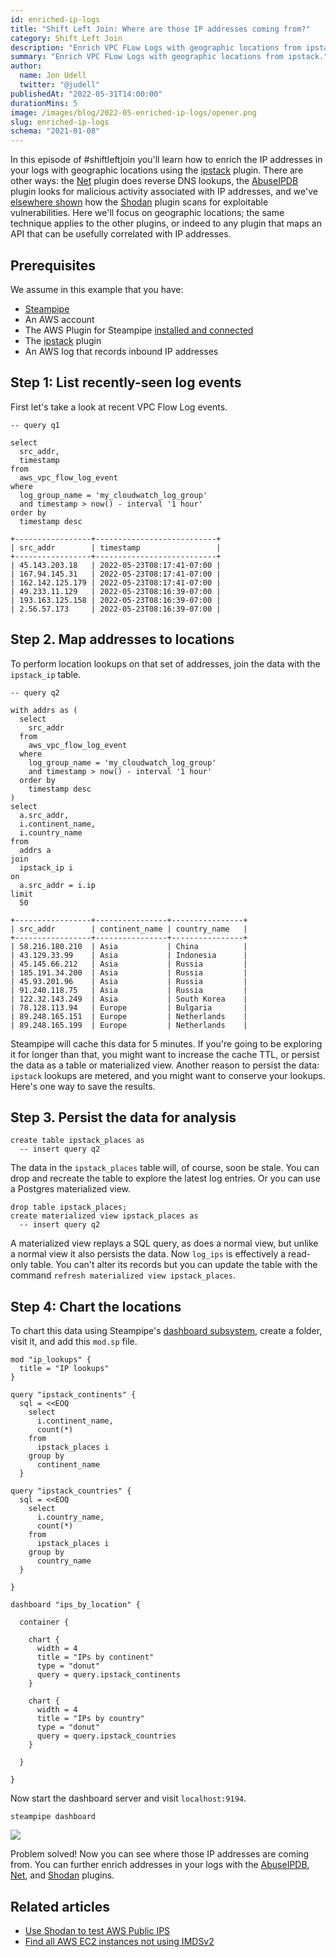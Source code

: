 ```yaml
---
id: enriched-ip-logs
title: "Shift Left Join: Where are those IP addresses coming from?"
category: Shift Left Join
description: "Enrich VPC FLow Logs with geographic locations from ipstack."
summary: "Enrich VPC FLow Logs with geographic locations from ipstack."
author:
  name: Jon Udell
  twitter: "@judell"
publishedAt: "2022-05-31T14:00:00"
durationMins: 5
image: /images/blog/2022-05-enriched-ip-logs/opener.png
slug: enriched-ip-logs
schema: "2021-01-08"
---
```


In this episode of #shiftleftjoin you'll learn how to enrich the IP addresses in your logs with geographic locations using the [ipstack](https://hub.steampipe.io/plugins/ipstack) plugin. There are other ways: the [Net](https://hub.steampipe.io/plugins/turbot/net) plugin does reverse DNS lookups, the [AbuseIPDB](https://hub.steampipe.io/plugins/turbot/abuseipdb) plugin looks for malicious activity associated with IP addresses, and we've [elsewhere shown](https://steampipe.io/blog/use-shodan-to-test-aws-public-ip) how the [Shodan](https://hub.steampipe.io/plugins/net) plugin scans for exploitable vulnerabilities. Here we'll focus on geographic locations; the same technique applies to the other plugins, or indeed to any plugin that maps an API that can be usefully correlated with IP addresses.

## Prerequisites

We assume in this example that you have:
- [Steampipe](https://steampipe.io/downloads)
- An AWS account
- The AWS Plugin for Steampipe [installed and connected](https://hub.steampipe.io/plugins/turbot/aws)
- The [ipstack](https://hub.steampipe.io/plugins/ipstack) plugin
- An AWS log that records inbound IP addresses

## Step 1: List recently-seen log events

First let's take a look at recent VPC Flow Log events.

```
-- query q1

select 
  src_addr,
  timestamp
from
  aws_vpc_flow_log_event
where
  log_group_name = 'my_cloudwatch_log_group'
  and timestamp > now() - interval '1 hour'
order by
  timestamp desc
```

```
+-----------------+---------------------------+
| src_addr        | timestamp                 |
+-----------------+---------------------------+
| 45.143.203.18   | 2022-05-23T08:17:41-07:00 |
| 167.94.145.31   | 2022-05-23T08:17:41-07:00 |
| 162.142.125.179 | 2022-05-23T08:17:41-07:00 |
| 49.233.11.129   | 2022-05-23T08:16:39-07:00 |
| 193.163.125.158 | 2022-05-23T08:16:39-07:00 |
| 2.56.57.173     | 2022-05-23T08:16:39-07:00 |
```


## Step 2. Map addresses to locations

To perform location lookups on that set of addresses, join the data with the `ipstack_ip` table. 

```
-- query q2

with addrs as (
  select 
    src_addr
  from
    aws_vpc_flow_log_event
  where
    log_group_name = 'my_cloudwatch_log_group'
    and timestamp > now() - interval '1 hour'
  order by
    timestamp desc
)
select
  a.src_addr,
  i.continent_name,
  i.country_name
from
  addrs a
join 
  ipstack_ip i
on
  a.src_addr = i.ip
limit
  50
```

```
+-----------------+----------------+----------------+
| src_addr        | continent_name | country_name   |
+-----------------+----------------+----------------+
| 58.216.180.210  | Asia           | China          |
| 43.129.33.99    | Asia           | Indonesia      |
| 45.145.66.212   | Asia           | Russia         |
| 185.191.34.200  | Asia           | Russia         |
| 45.93.201.96    | Asia           | Russia         |
| 91.240.118.75   | Asia           | Russia         |
| 122.32.143.249  | Asia           | South Korea    |
| 78.128.113.94   | Europe         | Bulgaria       |
| 89.248.165.151  | Europe         | Netherlands    |
| 89.248.165.199  | Europe         | Netherlands    |
```

Steampipe will cache this data for 5 minutes. If you're going to be exploring it for longer than that, you might want to increase the cache TTL, or persist the data as a table or materialized view. Another reason to persist the data: `ipstack` lookups are metered, and you might want to conserve your lookups. Here's one way to save the results.

## Step 3. Persist the data for analysis

```
create table ipstack_places as 
  -- insert query q2
```

The data in the `ipstack_places` table will, of course, soon be stale. You can drop and recreate the table to explore the latest log entries. Or you can use a Postgres materialized view. 

```
drop table ipstack_places;
create materialized view ipstack_places as 
  -- insert query q2
```

A materialized view replays a SQL query, as does a normal view, but unlike a normal view it also persists the data. Now `log_ips` is effectively a read-only table. You can't alter its records but you can update the table with the command `refresh materialized view ipstack_places`. 

## Step 4: Chart the locations

To chart this data using Steampipe's [dashboard subsystem](https://steampipe.io/blog/dashboards-as-code), create a folder, visit it, and add this `mod.sp` file.

```
mod "ip_lookups" {
  title = "IP lookups"
}

query "ipstack_continents" {
  sql = <<EOQ
    select
      i.continent_name,
      count(*)
    from
      ipstack_places i
    group by
      continent_name
  }

query "ipstack_countries" {
  sql = <<EOQ
    select
      i.country_name,
      count(*)
    from
      ipstack_places i
    group by
      country_name
  }

}

dashboard "ips_by_location" {

  container {

    chart {
      width = 4
      title = "IPs by continent"
      type = "donut"
      query = query.ipstack_continents
    }

    chart {
      width = 4
      title = "IPs by country"
      type = "donut"
      query = query.ipstack_countries
    }

  }

}

```

Now start the dashboard server and visit `localhost:9194`.

```
steampipe dashboard
```

![](/images/blog/2022-05-enriched-ip-logs/ipstack_dashboard.jpg)

Problem solved! Now you can see where those IP addresses are coming from. You can further enrich addresses in your logs with the [AbuseIPDB](https://hub.steampipe.io/plugins/turbot/abuseipdb), [Net](https://hub.steampipe.io/plugins/turbot/net), and [Shodan](https://hub.steampipe.io/plugins/turbot/shodan) plugins.

## Related articles

- [Use Shodan to test AWS Public IPS](https://steampipe.io/blog/use-shodan-to-test-aws-public-ip)
- [Find all AWS EC2 instances not using IMDSv2](https://steampipe.io/blog/shift-left-join-ec2-instances-not-using-imdsv2)
